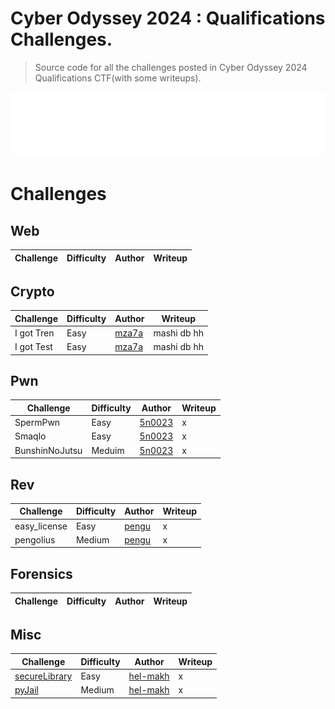 # Cyber Odyssey 2024 : Qualifications Challenges.
> Source code for all the challenges posted in Cyber Odyssey 2024 Qualifications CTF(with some writeups).

<p align="center">
  <img src="img/cyberodyssey_logo.png"  width="650"/>
</p>

# Challenges

## Web

| Challenge | Difficulty | Author | Writeup |
| --------- | ---------- | ------ | ------- |

## Crypto

| Challenge | Difficulty | Author | Writeup |
| --------- | ---------- | ------ | ------- |
| I got Tren | Easy | [mza7a](https://github.com/mza7a) | mashi db hh |
| I got Test | Easy | [mza7a](https://github.com/mza7a) | mashi db hh | 

## Pwn

| Challenge | Difficulty | Author | Writeup |
| --------- | ---------- | ------ | ------- |
| SpermPwn | Easy |  [5n0023](https://github.com/5n0023) | x |
| Smaqlo | Easy |  [5n0023](https://github.com/5n0023) | x |
| BunshinNoJutsu | Meduim |  [5n0023](https://github.com/5n0023) | x |

## Rev

| Challenge | Difficulty | Author | Writeup |
| --------- | ---------- | ------ | ------- |
| easy_license | Easy | [pengu](https://github.com/P3enguin) | x |
| pengolius | Medium | [pengu](https://github.com/P3enguin) | x |

## Forensics

| Challenge | Difficulty | Author | Writeup |
| --------- | ---------- | ------ | ------- |

## Misc

| Challenge | Difficulty | Author | Writeup |
| --------- | ---------- | ------ | ------- |
| [secureLibrary](https://github.com/AkaSec-1337-CyberSecurity-Club/cyberodyssey_2024_qualifications/tree/main/Misc/secureLibrary) | Easy | [hel-makh](https://github.com/hel-makh) | x |
| [pyJail](https://github.com/AkaSec-1337-CyberSecurity-Club/cyberodyssey_2024_qualifications/tree/main/Misc/pyJail) | Medium | [hel-makh](https://github.com/hel-makh) | x |